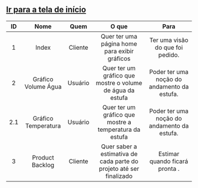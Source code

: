 ##  [Ir para a tela de início](./../../README.MD)


| ID |     Nome     |     Quem    |                              O que                            |                   Para                  |
| :----: | :--------------: | :---------: | :--------------------------------------------------------------: | :-------------------------------------: |
| 1  |    Index             |  Cliente    |  Quer ter uma página home para exibir gráficos                   |   Ter uma visão do que foi pedido.              |    
| 2  | Gráfico Volume Água  |  Usuário    |  Quer ter um gráfico que mostre o volume de água da estufa       |   Poder ter uma noção do andamento da estufa. | 
| 2.1| Gráfico Temperatura  |  Usuário    |  Quer ter um gráfico que mostre a temperatura da estufa          |   Poder ter uma noção do andamento da estufa. | 
| 3  |   Product Backlog    |  Cliente    |Quer saber a estimativa de cada parte do projeto até ser finalizado|  Estimar quando ficará pronta . |    

